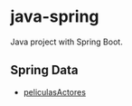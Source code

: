 # java-spring

Java project with Spring Boot. 

## Spring Data
- [peliculasActores](https://github.com/hugopiramide/java-spring/tree/main/javaSpringData/peliculasActores)
